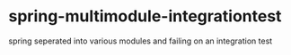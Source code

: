 # spring-multimodule-integrationtest
spring seperated into various modules and failing on an integration test
